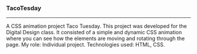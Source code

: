 ### TacoTesday
***
A CSS animation project Taco Tuesday. 
This project was developed for the Digital Design class. It consisted of a simple and dynamic CSS animation where you can see how the elements  are moving and rotating through the page. My role: Individual project. Technologies used: HTML, CSS.

